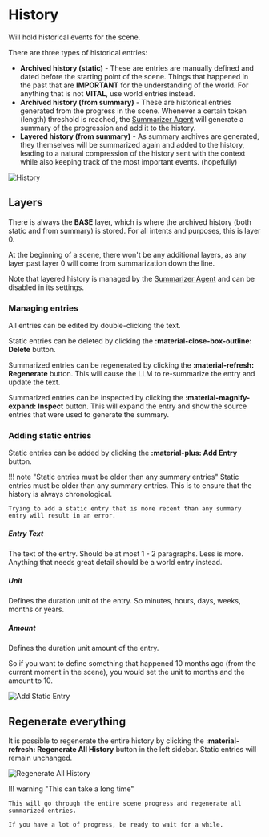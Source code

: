 # History

Will hold historical events for the scene.

There are three types of historical entries:

- **Archived history (static)** - These are entries are manually defined and dated before the starting point of the scene. Things that happened in the past that are **IMPORTANT** for the understanding of the world. For anything that is not **VITAL**, use world entries instead.
- **Archived history (from summary)** - These are historical entries generated from the progress in the scene. Whenever a certain token (length) threshold is reached, the [Summarizer Agent](/talemate/user-guide/agents/summarizer/) will generate a summary of the progression and add it to the history.
- **Layered history (from summary)** - As summary archives are generated, they themselves will be summarized again and added to the history, leading to a natural compression of the history sent with the context while also keeping track of the most important events. (hopefully)

![History](/talemate/img/0.31.0/history.png)

## Layers 

There is always the **BASE** layer, which is where the archived history (both static and from summary) is stored. For all intents and purposes, this is layer 0.

At the beginning of a scene, there won't be any additional layers, as any layer past layer 0 will come from summarization down the line.

Note that layered history is managed by the [Summarizer Agent](/talemate/user-guide/agents/summarizer/) and can be disabled in its settings.

### Managing entries

All entries can be edited by double-clicking the text.

Static entries can be deleted by clicking the **:material-close-box-outline: Delete** button.

Summarized entries can be regenerated by clicking the **:material-refresh: Regenerate** button. This will cause the LLM to re-summarize the entry and update the text.

Summarized entries can be inspected by clicking the **:material-magnify-expand: Inspect** button. This will expand the entry and show the source entries that were used to generate the summary.

### Adding static entries

Static entries can be added by clicking the **:material-plus: Add Entry** button.

!!! note "Static entries must be older than any summary entries"
    Static entries must be older than any summary entries. This is to ensure that the history is always chronological.

    Trying to add a static entry that is more recent than any summary entry will result in an error.

##### Entry Text

The text of the entry. Should be at most 1 - 2 paragraphs. Less is more. Anything that needs great detail should be a world entry instead.

##### Unit

Defines the duration unit of the entry. So minutes, hours, days, weeks, months or years.

##### Amount

Defines the duration unit amount of the entry.

So if you want to define something that happened 10 months ago (from the current moment in the scene), you would set the unit to months and the amount to 10.

![Add Static Entry](/talemate/img/0.31.0/history-add-entry.png)

## Regenerate everything

It is possible to regenerate the entire history by clicking the **:material-refresh: Regenerate All History** button in the left sidebar. Static entries will remain unchanged.

![Regenerate All History](/talemate/img/0.31.0/history-regenerate-all.png)

!!! warning "This can take a long time"

    This will go through the entire scene progress and regenerate all summarized entries.

    If you have a lot of progress, be ready to wait for a while.
